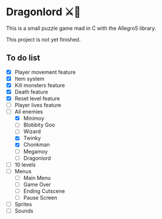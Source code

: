 # Dragonlord ⚔️🐉

This is a small puzzle game mad in C with the Allegro5 library.

This project is not yet finished.

## To do list
- [x] Player movement feature
- [x] Item system
- [x] Kill monsters feature
- [x] Death feature
- [x] Reset level feature
- [ ] Player lives feature
- [ ] All enemies
  - [x] Minimoy
  - [ ] Blobbity Goo
  - [ ] Wizard
  - [x] Twinky
  - [x] Chonkman
  - [ ] Megamoy
  - [ ] Dragonlord
- [ ] 10 levels
- [ ] Menus
  - [ ] Main Menu
  - [ ] Game Over
  - [ ] Ending Cutscene
  - [ ] Pause Screen
- [ ] Sprites
- [ ] Sounds
